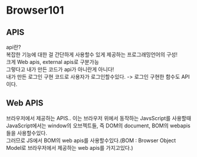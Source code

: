 # Browser101

## APIS
api란?  
복잡한 기능에 대한 걸 간단하게 사용할수 있게 제공하는 프로그래밍언어의 구성!  
크게 Web apis, external apis로 구분가능  
그렇다고 내가 만든 코드가 api가 아니란게 아니다!  
내가 만든 로그인 구현 코드로 사용자가 로그인할수있다. -> 로그인 구현한 함수도 API이다.  

## Web APIS 
브라우저에서 제공하는 APIS.. 이는 브라우저 위에서 동작하는 JavsScript를 사용할때 JavaScript에서는 window의 오브젝트들, 즉 DOM의 document, BOM의 webapis들을 사용할수있다.  
그러므로 JS에서 BOM의 web apis를 사용할수있다.(BOM : Browser Object Model로 브라우저에서 제공하는 web apis를 가지고있다.)  
